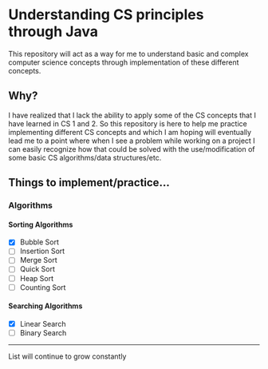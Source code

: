 # Understanding CS principles through Java
This repository will act as a way for me to understand basic and complex computer science concepts through implementation of these different concepts.
## Why?
I have realized that I lack the ability to apply some of the CS concepts that I have learned in CS 1 and 2. So this repository is here to help me practice implementing different CS concepts and which I am hoping will eventually lead me to a point where when I see a problem while working on a project I can easily recognize how that could be solved with the use/modification of some basic CS algorithms/data structures/etc.
## Things to implement/practice...
### Algorithms
#### Sorting Algorithms
- [x] Bubble Sort
- [ ] Insertion Sort
- [ ] Merge Sort
- [ ] Quick Sort
- [ ] Heap Sort
- [ ] Counting Sort
#### Searching Algorithms
- [x] Linear Search
- [ ] Binary Search
***
List will continue to grow constantly